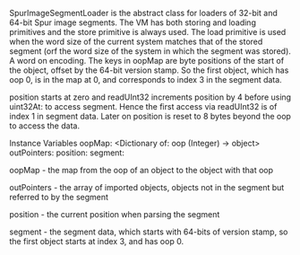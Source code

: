 SpurImageSegmentLoader is the abstract class for loaders of 32-bit and 64-bit Spur image segments.  The VM has both storing and loading primitives and the store primitive is always used.  The load primitive is used when the word size of the current system matches that of the stored segment (orf the word size of the system in which the segment was stored).  A word on encoding.  The keys in oopMap are byte positions of the start of the object, offset by the 64-bit version stamp.  So the first object, which has oop 0, is in the map at 0, and corresponds to index 3 in the segment data.

position starts at zero and readUInt32 increments position by 4 before using uint32At: to access segment.  Hence the first access via readUInt32 is of index 1 in segment data.  Later on position is reset to 8 bytes beyond the oop to access the data.

Instance Variables
	oopMap:		<Dictionary of: oop (Integer) -> object>
	outPointers:	<Array>
	position:		<Integer>
	segment:		<WordArrayForSegment>

oopMap
	- the map from the oop of an object to the object with that oop

outPointers
	- the array of imported objects, objects not in the segment but referred to by the segment

position
	- the current position when parsing the segment

segment
	- the segment data, which starts with 64-bits of version stamp, so the first object starts at index 3, and has oop 0.
